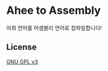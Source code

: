 # Ahee to Assembly

아희 언어를 어셈블리 언어로 컴파일합니다!

## License

[GNU GPL v3](https://www.gnu.org/licenses/gpl-3.0.en.html)